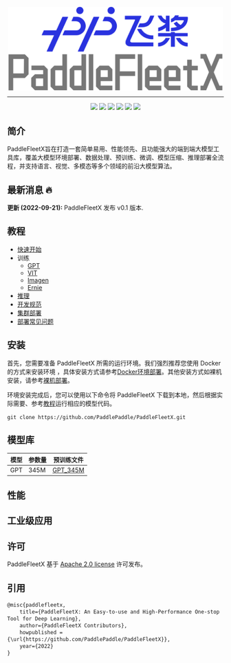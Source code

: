 <p align="center">
  <img src="./paddlefleetx-logo.png" align="middle"  width="500" />
</p>

------------------------------------------------------------------------------------------

<p align="center">
    <a href="./LICENSE"><img src="https://img.shields.io/badge/license-Apache%202-dfd.svg"></a>
    <a href="https://github.com/PaddlePaddle/PaddleFleetX/releases"><img src="https://img.shields.io/github/v/release/PaddlePaddle/PaddleFleetX?color=ffa"></a>
    <a href=""><img src="https://img.shields.io/badge/python-3.7+-aff.svg"></a>
    <a href="https://github.com/PaddlePaddle/PaddleFleetX/graphs/contributors"><img src="https://img.shields.io/github/contributors/PaddlePaddle/PaddleFleetX?color=9ea"></a>
    <a href="https://github.com/PaddlePaddle/PaddleFleetX/issues"><img src="https://img.shields.io/github/issues/PaddlePaddle/PaddleFleetX?color=9cc"></a>
    <a href="https://github.com/PaddlePaddle/PaddleFleetX/stargazers"><img src="https://img.shields.io/github/stars/PaddlePaddle/PaddleFleetX?color=ccf"></a>
</p>

## 简介

PaddleFleetX旨在打造一套简单易用、性能领先、且功能强大的端到端大模型工具库，覆盖大模型环境部署、数据处理、预训练、微调、模型压缩、推理部署全流程，并支持语言、视觉、多模态等多个领域的前沿大模型算法。


## 最新消息 🔥

**更新 (2022-09-21):** PaddleFleetX 发布 v0.1 版本.

## 教程

* [快速开始](./docs/quick_start.md)
* 训练
  * [GPT](projects/gpt/docs/README.md)
  * [VIT](projects/vit/README.md)
  * [Imagen](projects/imagen/)
  * [Ernie](projects/ernie/)
* [推理](./docs/inference.md)
* [开发规范](./docs/standard.md)
* [集群部署](./docs/cluster_deployment.md)
* [部署常见问题](./docs/deployment_faq.md)


## 安装

首先，您需要准备 PaddleFleetX 所需的运行环境。我们强烈推荐您使用 Docker 的方式来安装环境 ，具体安装方式请参考[Docker环境部署](docs/quick_start.md#11-docker-环境部署)。其他安装方式如裸机安装，请参考[裸机部署](docs/quick_start.md#12-裸机部署)。

环境安装完成后，您可以使用以下命令将 PaddleFleetX 下载到本地，然后根据实际需要、参考[教程](#教程)运行相应的模型代码。

```shell
git clone https://github.com/PaddlePaddle/PaddleFleetX.git
```


## 模型库

| **模型** | **参数量** | **预训练文件** |
|---------|-----------|---------------|
| GPT | 345M |  [GPT_345M](https://paddlefleetx.bj.bcebos.com/model/nlp/gpt/GPT_345M.tar.gz)  |

## 性能



## 工业级应用



## 许可
PaddleFleetX 基于 [Apache 2.0 license](./LICENSE) 许可发布。


## 引用

```
@misc{paddlefleetx,
    title={PaddleFleetX: An Easy-to-use and High-Performance One-stop Tool for Deep Learning},
    author={PaddleFleetX Contributors},
    howpublished = {\url{https://github.com/PaddlePaddle/PaddleFleetX}},
    year={2022}
}
```
